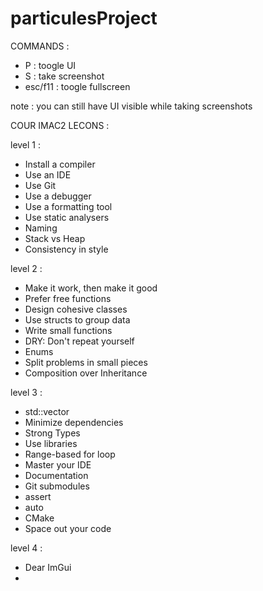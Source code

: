 # particulesProject

COMMANDS :

- P : toogle UI
- S : take screenshot
- esc/f11 : toogle fullscreen

note : you can still have UI visible while taking screenshots

COUR IMAC2 LECONS :

level 1 :
  
  - Install a compiler
  - Use an IDE
  - Use Git
  - Use a debugger
  - Use a formatting tool
  - Use static analysers
  - Naming
  - Stack vs Heap
  - Consistency in style
  
level 2 :

  - Make it work, then make it good
  - Prefer free functions
  - Design cohesive classes
  - Use structs to group data
  - Write small functions
  - DRY: Don't repeat yourself
  - Enums
  - Split problems in small pieces
  - Composition over Inheritance
  
level 3 :

  - std::vector
  - Minimize dependencies
  - Strong Types
  - Use libraries
  - Range-based for loop
  - Master your IDE
  - Documentation
  - Git submodules
  - assert
  - auto
  - CMake
  - Space out your code
  
level 4 :

  - Dear ImGui
  - <random>
  
